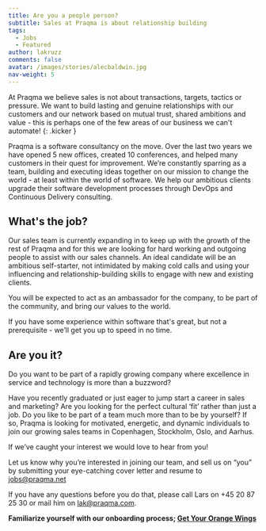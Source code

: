 ```yaml
---
title: Are you a people person?
subtitle: Sales at Praqma is about relationship building
tags:
  - Jobs
  - Featured
author: lakruzz
comments: false
avatar: /images/stories/alecbaldwin.jpg
nav-weight: 5
---
```


At Praqma we believe sales is not about transactions, targets, tactics or pressure. We want to build lasting and genuine relationships with our customers and our network based on mutual trust, shared ambitions and value - this is perhaps one of the few areas of our business we can't automate!
{: .kicker }

<!--break-->

Praqma is a software consultancy on the move. Over the last two years we have opened 5 new offices, created 10 conferences, and helped many customers in their quest for improvement. We’re constantly sparring as a team, building and executing ideas together on our mission to change the world - at least within the world of software. We help our ambitious clients upgrade their software development processes through DevOps and Continuous Delivery consulting.

## What's the job?

Our sales team is currently expanding in to keep up with the growth of the rest of Praqma and for this we are looking for hard working and outgoing people to assist with our sales channels. An ideal candidate will be an ambitious self-starter, not intimidated by making cold calls and using your influencing and relationship-building skills to engage with new and existing clients.

You will be expected to act as an ambassador for the company, to be part of the community, and bring our values to the world.

If you have some experience within software that's great, but not a prerequisite - we’ll get you up to speed in no time.

## Are you it?

Do you want to be part of a rapidly growing company where excellence in service and technology is more than a buzzword?

Have you recently graduated or just eager to jump start a career in sales and marketing? Are you looking for the perfect cultural ‘fit’ rather than just a job. Do you like to be part of a team​ much more than to be by yourself? If so, Praqma is looking for motivated, energetic, and dynamic individuals to join our growing sales teams in Copenhagen, Stockholm, Oslo, and Aarhus.

If we’ve caught your interest we would love to hear from you!

Let us know why you’re interested in joining our team, and sell us on “you” by submitting your eye-catching cover letter and resume to jobs@praqma.net


If you have any questions before you do that, please call Lars on +45 20 87 25 30 or mail him on lak@praqma.com.

__Familiarize yourself with our onboarding process; [Get Your Orange Wings](http://www.praqma.com/stories/onboarding/)__
